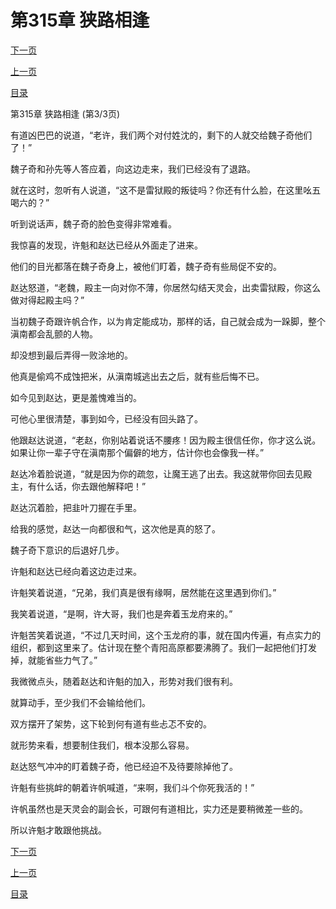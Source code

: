 <h1>第315章   狭路相逢</h1>
            <div><p><a href="./945_%E7%AC%AC316%E7%AB%A0_%E4%B8%83%E5%B0%BE%E7%8B%90.md">下一页</a></p><p><a href="./943_%E7%AC%AC315%E7%AB%A0_%E7%8B%AD%E8%B7%AF%E7%9B%B8%E9%80%A2.md">上一页</a></p><p><a href="../">目录</a></p></div>
            <div><p>第315章   狭路相逢 (第3/3页)</p><p>有道凶巴巴的说道，“老许，我们两个对付姓沈的，剩下的人就交给魏子奇他们了！”</p><p>魏子奇和孙先等人答应着，向这边走来，我们已经没有了退路。</p><p>就在这时，忽听有人说道，“这不是雷狱殿的叛徒吗？你还有什么脸，在这里吆五喝六的？”</p><p>听到说话声，魏子奇的脸色变得非常难看。</p><p>我惊喜的发现，许魁和赵达已经从外面走了进来。</p><p>他们的目光都落在魏子奇身上，被他们盯着，魏子奇有些局促不安的。</p><p>赵达怒道，“老魏，殿主一向对你不薄，你居然勾结天灵会，出卖雷狱殿，你这么做对得起殿主吗？”</p><p>当初魏子奇跟许帆合作，以为肯定能成功，那样的话，自己就会成为一跺脚，整个滇南都会乱颤的人物。</p><p>却没想到最后弄得一败涂地的。</p><p>他真是偷鸡不成蚀把米，从滇南城逃出去之后，就有些后悔不已。</p><p>如今见到赵达，更是羞愧难当的。</p><p>可他心里很清楚，事到如今，已经没有回头路了。</p><p>他跟赵达说道，“老赵，你别站着说话不腰疼！因为殿主很信任你，你才这么说。如果让你一辈子守在滇南那个偏僻的地方，估计你也会像我一样。”</p><p>赵达冷着脸说道，“就是因为你的疏忽，让魔王逃了出去。我这就带你回去见殿主，有什么话，你去跟他解释吧！”</p><p>赵达沉着脸，把韭叶刀握在手里。</p><p>给我的感觉，赵达一向都很和气，这次他是真的怒了。</p><p>魏子奇下意识的后退好几步。</p><p>许魁和赵达已经向着这边走过来。</p><p>许魁笑着说道，“兄弟，我们真是很有缘啊，居然能在这里遇到你们。”</p><p>我笑着说道，“是啊，许大哥，我们也是奔着玉龙府来的。”</p><p>许魁苦笑着说道，“不过几天时间，这个玉龙府的事，就在国内传遍，有点实力的组织，都到这里来了。估计现在整个青阳高原都要沸腾了。我们一起把他们打发掉，就能省些力气了。”</p><p>我微微点头，随着赵达和许魁的加入，形势对我们很有利。</p><p>就算动手，至少我们不会输给他们。</p><p>双方摆开了架势，这下轮到何有道有些忐忑不安的。</p><p>就形势来看，想要制住我们，根本没那么容易。</p><p>赵达怒气冲冲的盯着魏子奇，他已经迫不及待要除掉他了。</p><p>许魁有些挑衅的朝着许帆喊道，“来啊，我们斗个你死我活的！”</p><p>许帆虽然也是天灵会的副会长，可跟何有道相比，实力还是要稍微差一些的。</p><p>所以许魁才敢跟他挑战。</p></div>
            <div><p><a href="./945_%E7%AC%AC316%E7%AB%A0_%E4%B8%83%E5%B0%BE%E7%8B%90.md">下一页</a></p><p><a href="./943_%E7%AC%AC315%E7%AB%A0_%E7%8B%AD%E8%B7%AF%E7%9B%B8%E9%80%A2.md">上一页</a></p><p><a href="../">目录</a></p></div>